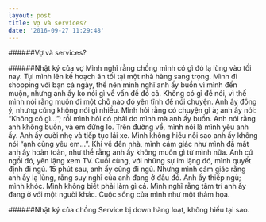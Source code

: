 ```yaml
---
layout: post
title: Vợ và services?
date: '2016-09-27 11:29:48'
---
```


######Vợ và services?

######Nhật ký của vợ
Mình nghĩ rằng chồng mình có gì đó lạ lùng vào tối nay. Tụi mình lên kế hoạch ăn tối tại một nhà hàng sang trọng. Mình đi shopping với bạn cả ngày, thế nên mình nghĩ anh ấy buồn vì mình đến muộn, nhưng anh ấy ko nói gì về vấn đề đó cả. Không có gì để nói, vì thế mình nói rằng muốn đi một chỗ nào đó yên tĩnh để nói chuyện. Anh ấy đồng ý, nhưng cũng không nói gì nhiều. Mình hỏi rằng có chuyện gì à; anh ấy nói: “Không có gì…”; rồi mình hỏi có phải do mình mà anh ấy buồn. Anh nói rằng anh không buồn, và em đừng lo. Trên đường về, mình nói là mình yêu anh ấy. Anh ấy cười nhẹ và tiếp tục lái xe. Mình không hiểu nổi sao anh ấy không nói “anh cũng yêu em…”. Khi về đến nhà, mình cảm giác như mình đã mất anh ấy hoàn toàn, như thể rằng anh ấy không muốn gì từ mình nữa. Anh cứ ngồi đó, yên lặng xem TV. Cuối cùng, với những sự im lặng đó, mình quyết định đi ngủ. 15 phút sau, anh ấy cũng đi ngủ. Nhưng mình cảm giác rằng anh ấy lạ lùng, rằng suy nghĩ của anh đang ở đâu đó. Anh ấy thiếp ngủ; mình khóc. Mình không biết phải làm gì cả. Mình nghĩ rằng tâm trí anh ấy đang ở với một người khác. Cuộc sống của mình như một thảm họa.

######Nhật ký của chồng
Service bị down hàng loạt, không hiểu tại sao.